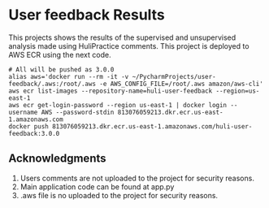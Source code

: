 # User feedback Results
This projects shows the results of the supervised and unsupervised analysis made using HuliPractice
comments. This project is deployed to AWS ECR using the next code.
```
# All will be pushed as 3.0.0
alias aws='docker run --rm -it -v ~/PycharmProjects/user-feedback/.aws:/root/.aws -e AWS_CONFIG_FILE=/root/.aws amazon/aws-cli'
aws ecr list-images --repository-name=huli-user-feedback --region=us-east-1
aws ecr get-login-password --region us-east-1 | docker login --username AWS --password-stdin 813076059213.dkr.ecr.us-east-1.amazonaws.com
docker push 813076059213.dkr.ecr.us-east-1.amazonaws.com/huli-user-feedback:3.0.0
```

## Acknowledgments
1. Users comments are not uploaded to the project for security reasons.
2. Main application code can be found at app.py
3. .aws file is no uploaded to the project for security reasons.